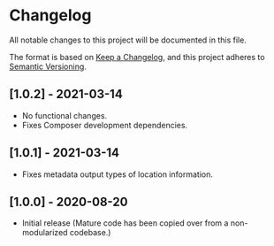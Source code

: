 # Changelog

All notable changes to this project will be documented in this file.

The format is based on [Keep a Changelog](https://keepachangelog.com/en/1.0.0/),
and this project adheres to [Semantic Versioning](https://semver.org/spec/v2.0.0.html).

## [1.0.2] - 2021-03-14

- No functional changes.
- Fixes Composer development dependencies.

## [1.0.1] - 2021-03-14

- Fixes metadata output types of location information.

## [1.0.0] - 2020-08-20

- Initial release (Mature code has been copied over from a non-modularized codebase.)

